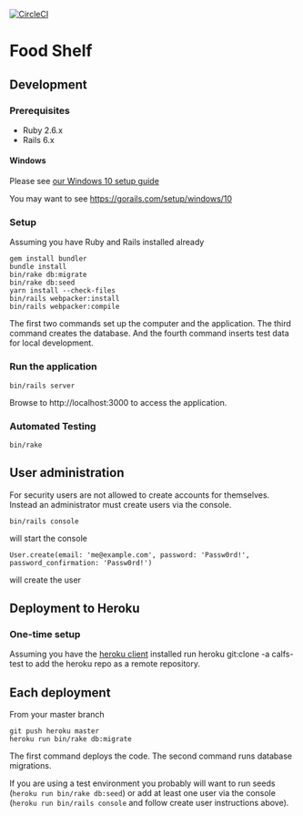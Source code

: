 [![CircleCI](https://circleci.com/gh/eebbesen/cfs.svg?style=svg&circle-token=bacf4c411d6f13c4804d4348ef5183a6a151fad1)](https://app.circleci.com/pipelines/github/eebbesen/cfs)

# Food Shelf

## Development
### Prerequisites
* Ruby 2.6.x
* Rails 6.x

#### Windows
Please see [our Windows 10 setup guide](windows-install.md)

You may want to see https://gorails.com/setup/windows/10

### Setup
Assuming you have Ruby and Rails installed already

    gem install bundler
    bundle install
    bin/rake db:migrate
    bin/rake db:seed
    yarn install --check-files
    bin/rails webpacker:install
    bin/rails webpacker:compile

The first two commands set up the computer and the application. The third command creates the database. And the fourth command inserts test data for local development.

### Run the application

    bin/rails server

Browse to http://localhost:3000 to access the application.

### Automated Testing

    bin/rake

## User administration
For security users are not allowed to create accounts for themselves. Instead an administrator must create users via the console.

    bin/rails console
will start the console

    User.create(email: 'me@example.com', password: 'Passw0rd!', password_confirmation: 'Passw0rd!')
will create the user

## Deployment to Heroku
### One-time setup
Assuming you have the [heroku client](https://devcenter.heroku.com/articles/heroku-cli) installed run
    heroku git:clone -a calfs-test
to add the heroku repo as a remote repository.

## Each deployment
From your master branch

    git push heroku master
    heroku run bin/rake db:migrate

The first command deploys the code. The second command runs database migrations.

If you are using a test environment you probably will want to run seeds (`heroku run bin/rake db:seed`) or add at least one user via the console (`heroku run bin/rails console` and follow create user instructions above).
